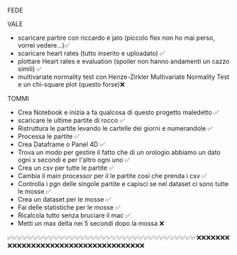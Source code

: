 FEDE





VALE

- scaricare partire con riccardo e jato (piccolo flex non ho mai perso, vorrei vedere...)✅
- scaricare heart rates (tutto inserito e uploadato) ✅
- plottare Heart rates e evaluation (spoiler non hanno andamenti un cazzo simili) ✅
- multivariate normality test con Henze-Zirkler Multivariate Normality Test e un chi-square plot (questo forse)❌

TOMMI
- Crea Notebook e inizia a fa qualcosa di questo progetto maledetto ✅
- scaricare le ultime partite di rocco ✅
- Ristruttura le partite levando le cartelle dei giorni e numerandole ✅
- Processa le partite ✅
- Crea Dataframe o Panel 4D ✅
- Trova un modo per gestire il fatto che di un orologio abbiamo un dato ogni x secondi e per l'altro ogni uno ✅
- Crea un csv per tutte le partite ✅
- Cambia il main processor per il le partite così che prenda i csv ✅
- Controlla i pgn delle singole partite e capisci se nel dataset ci sono tutte le mosse ✅
- Crea un dataset per le mosse ✅
- Fai delle statistiche per le mosse ✅
- Ricalcola tutto senza bruciare il mac ✅
- Metti un max delta nei 5 secondi dopo la mossa ❌
  

✅✅✅✅✅✅✅✅✅✅✅✅✅✅✅✅✅✅✅✅✅✅✅✅✅✅✅✅✅✅✅✅✅✅✅✅❌❌❌❌❌❌❌❌❌❌❌❌❌❌❌❌❌❌❌❌❌❌❌❌❌❌❌❌❌❌❌❌❌❌❌❌